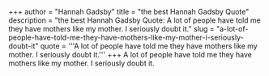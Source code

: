 +++
author = "Hannah Gadsby"
title = "the best Hannah Gadsby Quote"
description = "the best Hannah Gadsby Quote: A lot of people have told me they have mothers like my mother. I seriously doubt it."
slug = "a-lot-of-people-have-told-me-they-have-mothers-like-my-mother-i-seriously-doubt-it"
quote = '''A lot of people have told me they have mothers like my mother. I seriously doubt it.'''
+++
A lot of people have told me they have mothers like my mother. I seriously doubt it.
